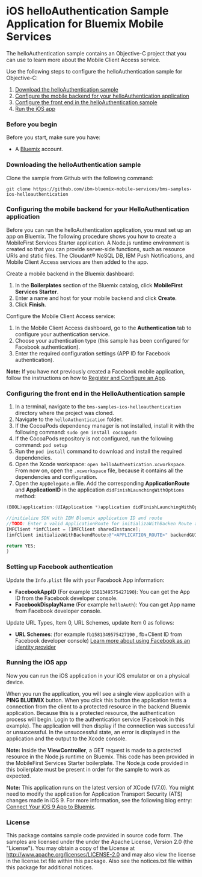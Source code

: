 # iOS helloAuthentication Sample Application for Bluemix Mobile Services

The helloAuthentication sample contains an Objective-C project that you can use to learn more about the Mobile Client Access service.  

Use the following steps to configure the helloAuthentication sample for Objective-C:

1. [Download the helloAuthentication sample](#downloading-the-helloauthentication-sample)
2. [Configure the mobile backend for your helloAuthentication application](#configuring-the-mobile-backend-for-your-helloauthentication-application)
3. [Configure the front end in the helloAuthentication sample](#configuring-the-front-end-in-the-helloauthentication-sample)
4. [Run the iOS app](#running-the-ios-app)

### Before you begin
Before you start, make sure you have:

- A [Bluemix](http://bluemix.net) account.

### Downloading the helloAuthentication sample
Clone the sample from Github with the following command:

```git clone https://github.com/ibm-bluemix-mobile-services/bms-samples-ios-helloauthentication```

### Configuring the mobile backend for your HelloAuthentication application
Before you can run the helloAuthentication application, you must set up an app on Bluemix.  The following procedure shows you how to create a MobileFirst Services Starter application. A Node.js runtime environment is created so that you can provide server-side functions, such as resource URIs and static files. The Cloudant® NoSQL DB, IBM Push Notifications, and Mobile Client Access services are then added to the app.

Create a mobile backend in the Bluemix dashboard:

1.	In the **Boilerplates** section of the Bluemix catalog, click **MobileFirst Services Starter**.
2.	Enter a name and host for your mobile backend and click **Create**.
3.	Click **Finish**.

Configure the Mobile Client Access service:

1.	In the Mobile Client Access dashboard, go to the **Authentication** tab to configure your authentication service.  
2.  Choose your authentication type (this sample has been configured for Facebook authentication).
3.  Enter the required configuration settings (APP ID for Facebook authentication).

**Note:** If you have not previously created a Facebook mobile application, follow the instructions on how to [Register and Configure an App](https://developers.facebook.com/docs/apps/register#create-app).

### Configuring the front end in the HelloAuthentication sample
1. In a terminal, navigate to the `bms-samples-ios-helloauthentication` directory where the project was cloned.
2. Navigate to the `helloAuthentication` folder.
3. If the CocoaPods dependency manager is not installed, install it with the following command:
`sudo gem install cocoapods`
4. If the CocoaPods repository is not configured, run the following command: `pod setup`
5. Run the `pod install` command to download and install the required dependencies.
6. Open the Xcode workspace: `open helloAuthentication.xcworkspace`. From now on, open the `.xcworkspace` file, because it contains all the dependencies and configuration.
7. Open the `AppDelegate.m` file. Add the corresponding **ApplicationRoute** and
**ApplicationID** in the application `didFinishLaunchingWithOptions` method:

```objective-c
(BOOL)application:(UIApplication *)application didFinishLaunchingWithOptions:(NSDictionary *)launchOptions {

//initialize SDK with IBM Bluemix application ID and route
//TODO: Enter a valid ApplicationRoute for initializaWithBacken Route and a valid ApplicationId for backenGUID
IMFClient *imfClient = [IMFClient sharedInstance];
[imfClient initializeWithBackendRoute:@"<APPLICATION_ROUTE>" backendGUID:@"<APPLICATION_ID>"];			

return YES;
}
```

### Setting up Facebook authentication
Update the `Info.plist` file with your Facebook App information:

- **FacebookAppID** (For example `1581349575427190`): You can get the App ID from the Facebook developer console.
- **FacebookDisplayName** (For example `helloAuth`): You can get App name from Facebook developer console.

Update URL Types, Item 0, URL Schemes, update Item 0 as follows:

- **URL Schemes**: (for example `fb1581349575427190` , fb+Client ID from Facebook developer console)
[Learn more about using Facebook as an identity provider](https://www.ng.bluemix.net/docs/#docs/services/mobileaccess/security/facebook/index.html)   

### Running the iOS app
Now you can run the iOS application in your iOS emulator or on a physical device.

When you run the application, you will see a single view application with a **PING BLUEMIX** button. When you click this button the application tests a connection from the client to a protected resource in the backend Bluemix application. Because this is a protected resource, the authentication process will begin. Login to the authentication service (Facebook in this example).  The application will then display if the connection was successful or unsuccessful. In the unsuccessful state, an error is displayed in the application and the output to the Xcode console.

**Note:** Inside the **ViewController**, a GET request is made to a protected resource in the Node.js runtime on Bluemix. This code has been provided in the MobileFirst Services Starter boilerplate. The Node.js code provided in this boilerplate must be present in order for the sample to work as expected.


**Note:** This application runs on the latest version of XCode (V7.0). You might need to modify the application for Application Transport Security (ATS) changes made in iOS 9. For more information, see the following blog entry: [Connect Your iOS 9 App to Bluemix](https://developer.ibm.com/bluemix/2015/09/16/connect-your-ios-9-app-to-bluemix/).


### License
This package contains sample code provided in source code form. The samples are licensed under the under the Apache License, Version 2.0 (the "License"). You may obtain a copy of the License at http://www.apache.org/licenses/LICENSE-2.0 and may also view the license in the license.txt file within this package. Also see the notices.txt file within this package for additional notices.
